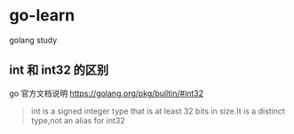 # go-learn
golang study


## int 和 int32 的区别


go 官方文档说明 https://golang.org/pkg/builtin/#int32

> int is a signed integer type that is at least 32 bits in size.It is a distinct type,not an alias for int32

